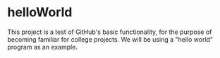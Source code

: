 # helloWorld
This project is a test of GitHub's basic functionality, for the purpose of becoming familiar for college projects. We will be using a "hello world" program as an example.
